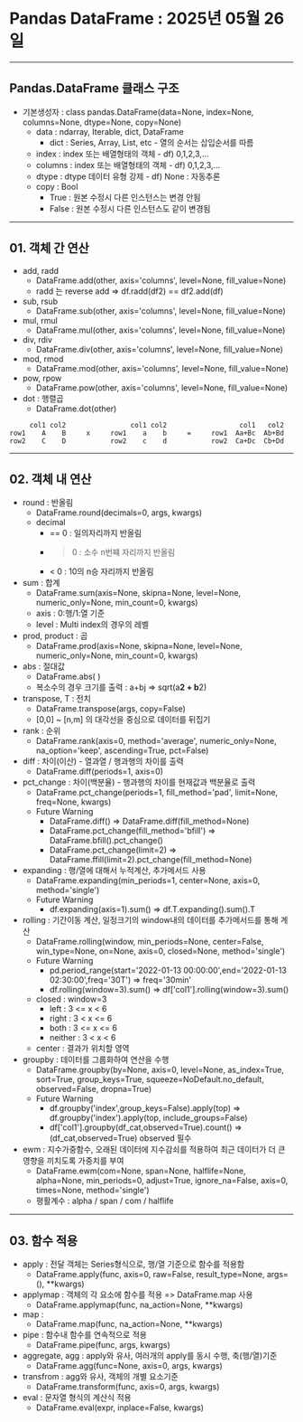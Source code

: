 # Pandas DataFrame : 2025년 05월 26일 
-------
## Pandas.DataFrame 클래스 구조
* 기본생성자 : class pandas.DataFrame(data=None, index=None, columns=None, dtype=None, copy=None)
  * data : ndarray, Iterable, dict, DataFrame
    * dict : Series, Array, List, etc - 열의 순서는 삽입순서를 따름
  * index : index 또는 배열형태의 객체 - df) 0,1,2,3,...
  * columns : index 또는 배열형태의 객체 - df) 0,1,2,3,...
  * dtype : dtype 데이터 유형 강제 - df) None : 자동추론
  * copy : Bool
    * True : 원본 수정시 다른 인스턴스는 변경 안됨
    * False : 원본 수정시 다른 인스턴스도 같이 변경됨
-----
## 01. 객체 간 연산
* add, radd
  * DataFrame.add(other, axis='columns', level=None, fill_value=None)
  * radd 는 reverse add => df.radd(df2) == df2.add(df)
* sub, rsub
  * DataFrame.sub(other, axis='columns', level=None, fill_value=None) 
* mul, rmul
  * DataFrame.mul(other, axis='columns', level=None, fill_value=None) 
* div, rdiv
  * DataFrame.div(other, axis='columns', level=None, fill_value=None)
* mod, rmod
  * DataFrame.mod(other, axis='columns', level=None, fill_value=None)
* pow, rpow
  * DataFrame.pow(other, axis='columns', level=None, fill_value=None)
* dot : 행렬곱
  * DataFrame.dot(other)
```
     col1 col2                col1 col2                  col1   col2
row1    A    B     x     row1    a    b     =     row1  Aa+Bc  Ab+Bd
row2    C    D           row2    c    d           row2  Ca+Dc  Cb+Dd
```
----
## 02. 객체 내 연산
* round : 반올림
  * DataFrame.round(decimals=0, args, kwargs)
  * decimal
    * == 0 : 일의자리까지 반올림
    * > 0 : 소수 n번쨰 자리까지 반올림
    * < 0 : 10의 n승 자리까지 반올림
* sum : 합계
  * DataFrame.sum(axis=None, skipna=None, level=None, numeric_only=None, min_count=0, kwargs)
  * axis : 0:행/1:열 기준
  * level : Multi index의 경우의 레벨
* prod, product : 곱
  * DataFrame.prod(axis=None, skipna=None, level=None, numeric_only=None, min_count=0, kwargs) 
* abs : 절대값
  * DataFrame.abs( )
  * 복소수의 경우 크기를 출력 : a+bj => sqrt(a**2 + b**2) 
* transpose, T : 전치
  * DataFrame.transpose(args, copy=False)
  * [0,0] ~ [n,m] 의 대각선을 중심으로 데이터를 뒤집기
* rank : 순위
  * DataFrame.rank(axis=0, method='average', numeric_only=None, na_option='keep', ascending=True, pct=False) 
* diff : 차이(이산) - 열과열 / 행과행의 차이를 출력
  * DataFrame.diff(periods=1, axis=0)
* pct_change : 차이(백분율) - 행과행의 차이를 현재값과 백분율로 출력
  * DataFrame.pct_change(periods=1, fill_method='pad', limit=None, freq=None, kwargs)
  * Future Warning
    * DataFrame.diff() => DataFrame.diff(fill_method=None)
    * DataFrame.pct_change(fill_method='bfill') => DataFrame.bfill().pct_change()
    * DataFrame.pct_change(limit=2) => DataFrame.ffill(limit=2).pct_change(fill_method=None)
* expanding : 행/열에 대해서 누적계산, 추가메서드 사용
  * DataFrame.expanding(min_periods=1, center=None, axis=0, method='single')
  * Future Warning
    * df.expanding(axis=1).sum() => df.T.expanding().sum().T
* rolling : 기간이동 계산, 일정크기의 window내의 데이터를 추가메서드를 통해 계산
  * DataFrame.rolling(window, min_periods=None, center=False, win_type=None, on=None, axis=0, closed=None, method='single')
  * Future Warning
    * pd.period_range(start='2022-01-13 00:00:00',end='2022-01-13 02:30:00',freq='30T') => freq='30min'
    * df.rolling(window=3).sum() => df['col1'].rolling(window=3).sum()
  * closed : window=3
    * left : 3 <= x < 6
    * right : 3 < x <= 6
    * both : 3 <= x <= 6
    * neither : 3 < x < 6
  * center : 결과가 위치할 영역
* groupby : 데이터를 그룹화하여 연산을 수행
  * DataFrame.groupby(by=None, axis=0, level=None, as_index=True, sort=True, group_keys=True, squeeze=NoDefault.no_default, observed=False, dropna=True)
  * Future Warning
    * df.groupby('index',group_keys=False).apply(top) => df.groupby('index').apply(top, include_groups=False)
    * df['col1'].groupby(df_cat,observed=True).count() => (df_cat,observed=True) observed 필수
* ewm : 지수가중함수, 오래된 데이터에 지수감쇠를 적용하여 최근 데이터가 더 큰 영향을 끼치도록 가중치를 부여
  * DataFrame.ewm(com=None, span=None, halflife=None, alpha=None, min_periods=0, adjust=True, ignore_na=False, axis=0, times=None, method='single')
  * 평활계수 : alpha / span / com / halflife
------
## 03. 함수 적용
* apply : 전달 객체는 Series형식으로, 행/열 기준으로 함수를 적용함
  * DataFrame.apply(func, axis=0, raw=False, result_type=None, args=(), **kwargs)
* applymap : 객체의 각 요소에 함수를 적용  => DataFrame.map 사용
  * DataFrame.applymap(func, na_action=None, **kwargs)
* map :
  * DataFrame.map(func, na_action=None, **kwargs)
* pipe : 함수내 함수를 연속적으로 적용
  * DataFrame.pipe(func, args, kwargs)
* aggregate, agg : apply와 유사, 여러개의 apply를 동시 수행, 축(행/열)기준
  * DataFrame.agg(func=None, axis=0, args, kwargs)
* transfrom : agg와 유사, 객체의 개별 요소기준
  * DataFrame.transform(func, axis=0, args, kwargs)
* eval : 문자열 형식의 계산식 적용
  * DataFrame.eval(expr, inplace=False, kwargs)


















